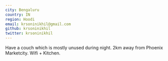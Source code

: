 ```yaml
---
city: Bengaluru
country: IN
region: Hoodi
email: krsoninikhil@gmail.com
github: krsoninikhil
twitter: krsoninikhil
---
```


Have a couch which is mostly unused during night. 2km away from Phoenix Marketcity. Wifi + Kitchen.
